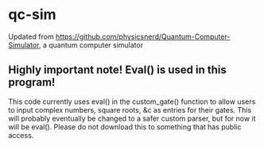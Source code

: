 # qc-sim
Updated from https://github.com/physicsnerd/Quantum-Computer-Simulator, a quantum computer simulator

## Highly important note! Eval() is used in this program!

This code currently uses eval() in the custom_gate() function to allow users to input complex numbers, square roots, &c as entries for their gates. This will probably eventually be changed to a safer custom parser, but for now it will be eval(). Please do not download this to something that has public access. 
